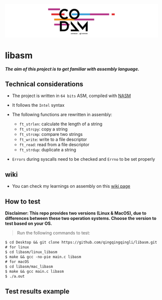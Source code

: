 [![Logo](https://github.com/qingqingqingli/readme_images/blob/master/codam_logo_1.png)](https://github.com/qingqingqingli/libasm)

# libasm

***The aim of this project is to get familiar with assembly language.***

## Technical considerations

- The project is written in `64 bits` ASM, compiled with [NASM](https://www.nasm.us/)

- It follows the `Intel` syntax

- The following functions are rewritten in assembly:
	- `ft_strlen`: calculate the length of a string
	- `ft_strcpy`: copy a string
	- `ft_strcmp`: compare two strings
	- `ft_write`: write to a file descriptor
	- `ft_read`: read from a file descriptor
	- `ft_strdup`: duplicate a string

- `Errors` during syscalls need to be checked and `Errno` to be set properly

## wiki

- You can check my learnings on assembly on this [wiki page](https://github.com/qingqingqingli/libasm/wiki#calling-an-asm-function-from-c-source)

## How to test

**Disclaimer: This repo provides two versions (Linux & MacOS), due to differences between these two operation systems. Choose the version to test based on your OS.**

> Run the following commands to test:

```shell
$ cd Desktop && git clone https://github.com/qingqingqingli/libasm.git
# for linux
$ cd libasm/linux_libasm
$ make && gcc -no-pie main.c libasm
# for macOS
$ cd libasm/mac_libasm
$ make && gcc main.c libasm
$ ./a.out
```

## Test results example

